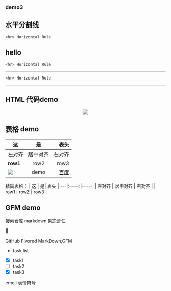 ### demo3

## 水平分割线

	<hr> Horizontal Rule
hello
---

	<hr> Horizontal Rule
	
***

	<hr> Horizontal Rule
	
___


## HTML 代码demo

<p align='center'>
<img src='https://www.baidu.com/img/bd_logo1.png'/>
</p>


## 表格 demo

|  这 |  是|  表头 |
|---|:-----:|-----:|
| 左对齐 | 居中对齐 | 右对齐 |
| **row1** | row2 | row3 |
| ![][baidu logo] | demo | [百度] |

精简表格：
|  这 |  是|  表头 |
---|:-----:|-----:
| 左对齐 | 居中对齐 | 右对齐 |
| row1 | row2 | row3 |

## GFM demo

搜索仓库 markdown 果冻虾仁

:snake:

GitHub Fivored MarkDown,GFM

- task list


- [x] task1
- [ ] task2
- [x] task3

emoji 表情符号




<!-- 下面是本文中用到的链接 -->
[百度]:http://www.baidu.com
[baidu logo]: https://www.baidu.com/img/bd_logo1.png

